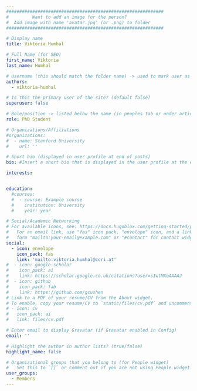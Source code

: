```yaml
---
############################################################
#         Want to add an image for the person?
#  Add image with name 'avatar.jpg' (or .png) to folder
############################################################

# Display name
title: Viktoria Humhal

# Full Name (for SEO)
first_name: Viktoria
last_name: Humhal

# Username (this should match the folder name) -> used to mark user as the author of a post
authors:
  - viktoria-humhal

# Is this the primary user of the site? (default false)
superuser: false

# Role/position -> listed below the name (in peoples tab or under articles/events)
role: PhD Student

# Organizations/Affiliations
#organizations:
#  - name: Stanford University
#    url: ''

# Short bio (displayed in user profile at end of posts)
bio: #Insert a short bio that is displayed in the user profile at the end of a post.

interests:


education:
  #courses:
  #  - course: Example course
  #    institution: University
  #    year: year

# Social/Academic Networking
# For available icons, see: https://docs.hugoblox.com/getting-started/page-builder/#icons
#   For an email link, use "fas" icon pack, "envelope" icon, and a link in the
#   form "mailto:your-email@example.com" or "#contact" for contact widget.
social:
  - icon: envelope
    icon_pack: fas
    link: 'mailto:viktoria.humhal@ccri.at'
#  - icon: google-scholar
#    icon_pack: ai
#    link: https://scholar.google.co.uk/citations?user=sIwtMXoAAAAJ
#  - icon: github
#    icon_pack: fab
#    link: https://github.com/gcushen
# Link to a PDF of your resume/CV from the About widget.
# To enable, copy your resume/CV to `static/files/cv.pdf` and uncomment the lines below.
# - icon: cv
#   icon_pack: ai
#   link: files/cv.pdf

# Enter email to display Gravatar (if Gravatar enabled in Config)
email: ''

# Highlight the author in author lists? (true/false)
highlight_name: false

# Organizational groups that you belong to (for People widget)
#   Set this to `[]` or comment out if you are not using People widget.
user_groups:
  - Members
---
```

